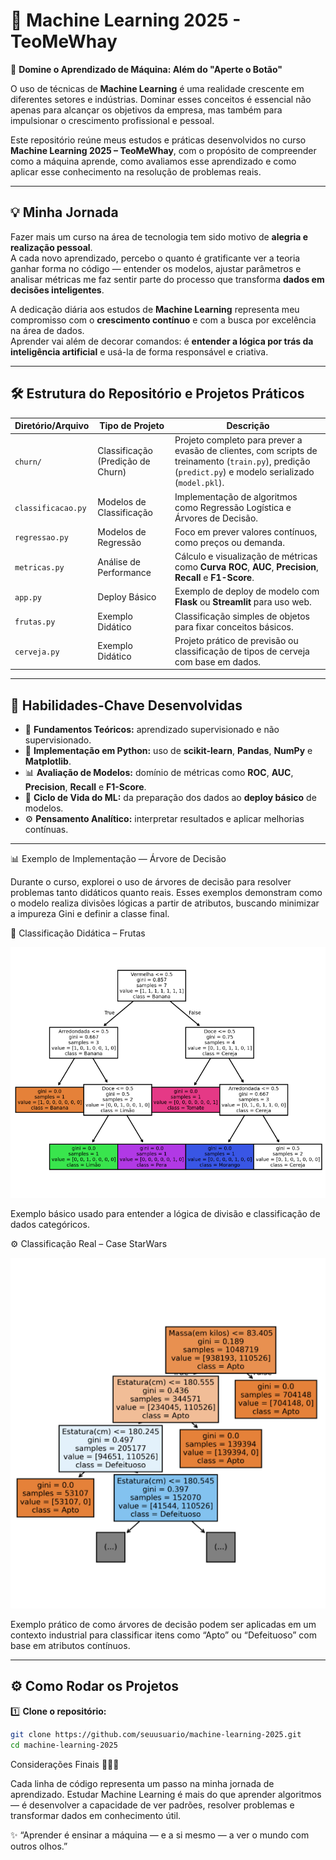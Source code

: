 # 🧠 Machine Learning 2025 - TeoMeWhay

🚀 **Domine o Aprendizado de Máquina: Além do "Aperte o Botão"**

O uso de técnicas de **Machine Learning** é uma realidade crescente em diferentes setores e indústrias. Dominar esses conceitos é essencial não apenas para alcançar os objetivos da empresa, mas também para impulsionar o crescimento profissional e pessoal.

Este repositório reúne meus estudos e práticas desenvolvidos no curso **Machine Learning 2025 – TeoMeWhay**, com o propósito de compreender como a máquina aprende, como avaliamos esse aprendizado e como aplicar esse conhecimento na resolução de problemas reais.

---

## 💡 Minha Jornada

Fazer mais um curso na área de tecnologia tem sido motivo de **alegria e realização pessoal**.  
A cada novo aprendizado, percebo o quanto é gratificante ver a teoria ganhar forma no código — entender os modelos, ajustar parâmetros e analisar métricas me faz sentir parte do processo que transforma **dados em decisões inteligentes**.

A dedicação diária aos estudos de **Machine Learning** representa meu compromisso com o **crescimento contínuo** e com a busca por excelência na área de dados.  
Aprender vai além de decorar comandos: é **entender a lógica por trás da inteligência artificial** e usá-la de forma responsável e criativa.

---

## 🛠️ Estrutura do Repositório e Projetos Práticos

| Diretório/Arquivo | Tipo de Projeto | Descrição |
|--------------------|------------------|------------|
| `churn/` | Classificação (Predição de Churn) | Projeto completo para prever a evasão de clientes, com scripts de treinamento (`train.py`), predição (`predict.py`) e modelo serializado (`model.pkl`). |
| `classificacao.py` | Modelos de Classificação | Implementação de algoritmos como Regressão Logística e Árvores de Decisão. |
| `regressao.py` | Modelos de Regressão | Foco em prever valores contínuos, como preços ou demanda. |
| `metricas.py` | Análise de Performance | Cálculo e visualização de métricas como **Curva ROC**, **AUC**, **Precision**, **Recall** e **F1-Score**. |
| `app.py` | Deploy Básico | Exemplo de deploy de modelo com **Flask** ou **Streamlit** para uso web. |
| `frutas.py` | Exemplo Didático | Classificação simples de objetos para fixar conceitos básicos. |
| `cerveja.py` | Exemplo Didático | Projeto prático de previsão ou classificação de tipos de cerveja com base em dados. |

---

## 🔑 Habilidades-Chave Desenvolvidas

- 🧩 **Fundamentos Teóricos:** aprendizado supervisionado e não supervisionado.  
- 🐍 **Implementação em Python:** uso de **scikit-learn**, **Pandas**, **NumPy** e **Matplotlib**.  
- 📊 **Avaliação de Modelos:** domínio de métricas como **ROC**, **AUC**, **Precision**, **Recall** e **F1-Score**.  
- 🔁 **Ciclo de Vida do ML:** da preparação dos dados ao **deploy básico** de modelos.  
- ⚙️ **Pensamento Analítico:** interpretar resultados e aplicar melhorias contínuas.

---
📊 Exemplo de Implementação — Árvore de Decisão

Durante o curso, explorei o uso de árvores de decisão para resolver problemas tanto didáticos quanto reais.
Esses exemplos demonstram como o modelo realiza divisões lógicas a partir de atributos, buscando minimizar a impureza Gini e definir a classe final.

🍎 Classificação Didática – Frutas
<p align="center">
  <img src="Imagens/arvore_de_decisao_frutas.jpg.png" width="600" alt="Árvore de Decisão - Frutas">
</p>


Exemplo básico usado para entender a lógica de divisão e classificação de dados categóricos.

⚙️ Classificação Real – Case StarWars
<p align="center">
  <img src="Imagens/arvore_de_decisao_clones.jpg.png" width="600" alt="Árvore de Decisão - Clones">
</p>

Exemplo prático de como árvores de decisão podem ser aplicadas em um contexto industrial para classificar itens como “Apto” ou “Defeituoso” com base em atributos contínuos.


---

## ⚙️ Como Rodar os Projetos

1️⃣ **Clone o repositório:**
```bash
git clone https://github.com/seuusuario/machine-learning-2025.git
cd machine-learning-2025
```

Considerações Finais 🙌😎🙏

Cada linha de código representa um passo na minha jornada de aprendizado.
Estudar Machine Learning é mais do que aprender algoritmos — é desenvolver a capacidade de ver padrões, resolver problemas e transformar dados em conhecimento útil.

✨ “Aprender é ensinar a máquina — e a si mesmo — a ver o mundo com outros olhos.”
